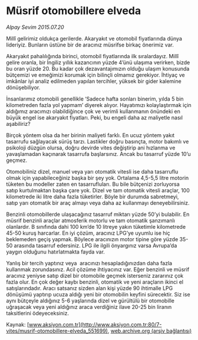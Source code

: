 # Müsrif otomobillere elveda

*Alpay Sevim 2015.07.20*

<div class="pNewsDetailMainContent ctx_content" itemprop="articleBody">
 <p>
  Millî gelirimiz oldukça gerilerde. Akaryakıt ve otomobil fiyatlarında dünya lideriyiz. Bunların üstüne bir de aracınız müsrifse birkaç önerimiz var.
 </p>
 <p>
  Akaryakıt pahalılığında birinci, otomobil fiyatlarında ilk sıralardayız. Millî gelire oranla, bir İngiliz yıllık kazancının yüzde 4’ünü ulaşıma verirken, bizde bu oran yüzde 20. Bu kadar çok dezavantajımızın olduğu ulaşım konusunda bütçemizi ve emeğimizi korumak için bilinçli olmamız gerekiyor. İhtiyaç ve imkânlar iyi analiz edilmeden yapılan tercihler, yüksek bir gider kalemine dönüşebiliyor.
 </p>
 <p>
  İnsanlarımız otomobili genellikle ‘Sadece hafta sonları binerim, yılda 5 bin kilometreden fazla yol yapmam’ diyerek alıyor. Hayatımızı kolaylaştırmak için aldığımız aracımızı olabildiğince çok ve verimli kullanmanın önündeki en büyük engel ise akaryakıt fiyatları. Peki, bu engeli daha az maliyetle nasıl aşabiliriz?
 </p>
 <p>
  Birçok yöntem olsa da her birinin maliyeti farklı. En ucuz yöntem yakıt tasarrufu sağlayacak sürüş tarzı. Lastikler doğru basınçta, motor bakımlı ve psikoloji düzgün olursa, doğru devirde vites değiştirip ani hızlanma ve yavaşlamadan kaçınarak tasarrufa başlarsınız. Ancak bu tasarruf yüzde 10’u geçmez.
 </p>
 <p>
  Otomobiliniz dizel, manuel veya yarı otomatik vitesli ise daha tasarruflu olmak için yapabileceğiniz başka bir şey yok. Ortalama 4,5-5,5 litre motorin tüketen bu modeller zaten en tasarrufluları. Bu bile bütçenizi zorluyorsa satıp kurtulmaktan başka çare yok. Dizel ve tam otomatik vitesli araçlar, 100 kilometrede iki litre daha fazla tüketirler. Böyle bir durumda sabretmeyi, satıp yarı otomatik bir araç almayı veya daha az kullanmayı deneyebilirsiniz.
 </p>
 <p>
  Benzinli otomobillerde ulaşacağınız tasarruf miktarı yüzde 50’yi bulabilir. En müsrif benzinli araçlar atmosferik motorlu ve tam otomatik şanzımanlı olanlardır. B sınıfında dahi 100 km’de 10 litreye yakın tüketimle kilometrede 45-50 kuruş harcarlar. En iyi çözüm, aracınız LPG’ye uyumlu ise hiç beklemeden geçiş yapmak. Böylece aracınızın motor tipine göre yüzde 35-50 arasında tasarruf edersiniz. LPG ile ilgili önyargınız varsa Avrupa’da yaygın olduğunu hatırlatmakta fayda var.
 </p>
 <p>
  Yanlış bir tercih yaptınız veya  aracınızı hesapladığınızdan daha fazla kullanmak zorundasınız. Acil çözüme ihtiyacınız var. Eğer benzinli ve müsrif aracınız yeniyse satıp dizel bir otomobile geçmek isterseniz zararınız çok fazla olur. En çok değer kaybı benzinli, otomatik ve yeni araçların ikinci el satışlarındadır. Aracı satsanız sizden alan kişi yüzde 90 ihtimalle LPG dönüşümü yaptırıp ucuza aldığı yeni bir otomobilin keyfini sürecektir. Siz ise aynı bütçeyle aldığınız 5-6 yaşlarında dizel ve gürültülü bir otomobille uğraşacak veya yeni aldığınız araca verdiğiniz ilave 20-25 bin liranın taksitlerini ödeyeceksiniz.
 </p>
</div>


Kaynak: [www.aksiyon.com.tr](http://www.aksiyon.com.tr:80/7-vites/musrif-otomobillere-elveda_551699), [web.archive.org (arşiv bağlantısı)](http://web.archive.org/web/20151020020030/http://www.aksiyon.com.tr:80/7-vites/musrif-otomobillere-elveda_551699)
